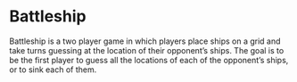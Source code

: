 # Battleship
Battleship is a two player game in which players place ships on a grid and take  turns guessing at the location of their opponent’s ships. The goal is to be the  first player to guess all the locations of each of the opponent’s ships, or to  sink each of them.
